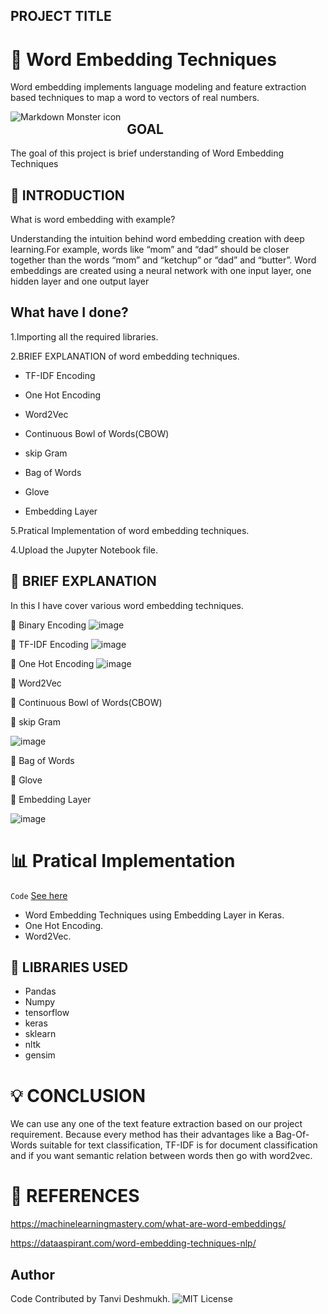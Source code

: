 ## PROJECT TITLE
# :dart: **Word Embedding Techniques**
Word embedding implements language modeling and feature extraction based techniques to map a word to vectors of real numbers.

<img src="https://cdn.analyticsvidhya.com/wp-content/uploads/2019/11/Word-Vectors.png"
     alt="Markdown Monster icon"
     style="float: left; margin-right: 10px;" />
  ## GOAL
The goal of this project is brief understanding of Word Embedding Techniques
     
##  :page_facing_up: INTRODUCTION
What is word embedding with example?

Understanding the intuition behind word embedding creation with deep learning.For example, words like “mom” and “dad” should be closer together than the words “mom” and “ketchup” or “dad” and “butter”. Word embeddings are created using a neural network with one input layer, one hidden layer and one output layer

## What have I done?

1.Importing all the required libraries.

2.BRIEF EXPLANATION of  word embedding techniques.
  * TF-IDF Encoding
 
 * One Hot Encoding
 
 * Word2Vec
 
 * Continuous Bowl of Words(CBOW)
 
 * skip Gram
 
 * Bag of Words
 
 * Glove
 
 * Embedding Layer
 
5.Pratical Implementation of word embedding techniques.

4.Upload  the Jupyter Notebook file.

## :page_facing_up:  **BRIEF EXPLANATION**
In this I have cover various word embedding techniques.


 :pushpin: Binary Encoding
 ![image](https://user-images.githubusercontent.com/70129990/137106374-944c8906-9922-4dd0-a306-3f086f376bf8.png)

 
 :pushpin: TF-IDF Encoding
 ![image](https://user-images.githubusercontent.com/70129990/137106725-7e69d048-e04e-44a0-9ab0-fc602120e103.png)

 
 :pushpin: One Hot Encoding
 ![image](https://user-images.githubusercontent.com/70129990/137106524-97195f01-76b2-481a-9d51-c40538f7a7d8.png)

 
 :pushpin: Word2Vec
 
 :pushpin: Continuous Bowl of Words(CBOW)
 
 :pushpin: skip Gram
 
 ![image](https://user-images.githubusercontent.com/70129990/137114319-d76a8175-8baf-4a63-a0db-c5031b49ae44.png)

 :pushpin: Bag of Words
 
 :pushpin: Glove
 
 :pushpin: Embedding Layer
 
 ![image](https://user-images.githubusercontent.com/70129990/137105038-6283a232-9e18-4d00-b81e-0acf8a72c6f1.png)


# :bar_chart: **Pratical Implementation**

<code>Code</code> [See here](./word_embeddings.ipynb)
* Word Embedding Techniques using Embedding Layer in Keras.
* One Hot Encoding.
* Word2Vec.

 
## :key: LIBRARIES USED

* Pandas
* Numpy
* tensorflow
* keras
* sklearn
* nltk
* gensim

# :bulb:  CONCLUSION
We can use any one of the text feature extraction based on our project requirement. Because every method has their advantages  like a Bag-Of-Words suitable for text classification, TF-IDF is for document classification and if you want semantic relation between words then go with word2vec.


#  :thought_balloon: REFERENCES
https://machinelearningmastery.com/what-are-word-embeddings/

https://dataaspirant.com/word-embedding-techniques-nlp/













## Author
Code Contributed by Tanvi Deshmukh.
![MIT License](https://img.shields.io/badge/Made_With_Jupyter-2CA5E0?style=for-the-badge_Color=whit)

  
